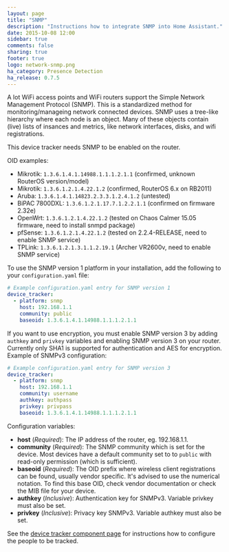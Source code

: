 ```yaml
---
layout: page
title: "SNMP"
description: "Instructions how to integrate SNMP into Home Assistant."
date: 2015-10-08 12:00
sidebar: true
comments: false
sharing: true
footer: true
logo: network-snmp.png
ha_category: Presence Detection
ha_release: 0.7.5
---
```



A lot WiFi access points and WiFi routers support the Simple Network Management Protocol (SNMP). This is a standardized method for monitoring/manageing network connected devices. SNMP uses a tree-like hierarchy where each node is an object. Many of these objects contain (live) lists of insances and metrics, like network interfaces, disks, and wifi registrations.

<p class='note warning'>
This device tracker needs SNMP to be enabled on the router.
</p>

OID examples:

- Mikrotik: `1.3.6.1.4.1.14988.1.1.1.2.1.1` (confirmed, unknown RouterOS version/model)
- Mikrotik: `1.3.6.1.2.1.4.22.1.2` (confirmed, RouterOS 6.x on RB2011)
- Aruba: `1.3.6.1.4.1.14823.2.3.3.1.2.4.1.2` (untested)
- BiPAC 7800DXL: `1.3.6.1.2.1.17.7.1.2.2.1.1` (confirmed on firmware 2.32e)
- OpenWrt: `1.3.6.1.2.1.4.22.1.2` (tested on Chaos Calmer 15.05 firmware, need to install snmpd package)
- pfSense: `1.3.6.1.2.1.4.22.1.2` (tested on 2.2.4-RELEASE, need to enable SNMP service)
- TPLink: `1.3.6.1.2.1.3.1.1.2.19.1` (Archer VR2600v, need to enable SNMP service)

To use the SNMP version 1 platform in your installation, add the following to your `configuration.yaml` file:

```yaml
# Example configuration.yaml entry for SNMP version 1
device_tracker:
  - platform: snmp
    host: 192.168.1.1
    community: public
    baseoid: 1.3.6.1.4.1.14988.1.1.1.2.1.1
```

If you want to use encryption, you must enable SNMP version 3 by adding `authkey` and `privkey` variables and enabling SNMP version 3 on your router. Currently only SHA1 is supported for authentication and AES for encryption. Example of SNMPv3 configuration:

```yaml
# Example configuration.yaml entry for SNMP version 3
device_tracker:
  - platform: snmp
    host: 192.168.1.1
    community: username
    authkey: authpass
    privkey: privpass
    baseoid: 1.3.6.1.4.1.14988.1.1.1.2.1.1
```

Configuration variables:

- **host** (*Required*): The IP address of the router, eg. 192.168.1.1.
- **community** (*Required*): The SNMP community which is set for the device. Most devices have a default community set to to `public` with read-only permission (which is sufficient).
- **baseoid** (*Required*): The OID prefix where wireless client registrations can be found, usually vendor specific. It's advised to use the numerical notation. To find this base OID, check vendor documentation or check the MIB file for your device.
- **authkey** (*Inclusive*): Authentication key for SNMPv3. Variable privkey must also be set.
- **privkey** (*Inclusive*): Privacy key SNMPv3. Variable authkey must also be set.

See the [device tracker component page](/components/device_tracker/) for instructions how to configure the people to be tracked.
